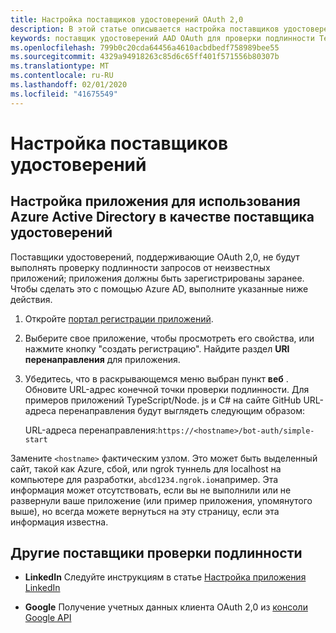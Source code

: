 ```yaml
---
title: Настройка поставщиков удостоверений OAuth 2,0
description: В этой статье описывается настройка поставщиков удостоверений с фокусом на Azure AD
keywords: поставщик удостоверений AAD OAuth для проверки подлинности Teams
ms.openlocfilehash: 799b0c20cda64456a4610acbdbedf758989bee55
ms.sourcegitcommit: 4329a94918263c85d6c65ff401f571556b80307b
ms.translationtype: MT
ms.contentlocale: ru-RU
ms.lasthandoff: 02/01/2020
ms.locfileid: "41675549"
---
```

# <a name="configuring-identity-providers"></a>Настройка поставщиков удостоверений

## <a name="configuring-an-application-to-use-azure-active-directory-as-an-identity-provider"></a>Настройка приложения для использования Azure Active Directory в качестве поставщика удостоверений

Поставщики удостоверений, поддерживающие OAuth 2,0, не будут выполнять проверку подлинности запросов от неизвестных приложений; приложения должны быть зарегистрированы заранее. Чтобы сделать это с помощью Azure AD, выполните указанные ниже действия.

1. Откройте [портал регистрации приложений](https://ms.portal.azure.com/#blade/Microsoft_AAD_RegisteredApps/ApplicationsListBlade).

2. Выберите свое приложение, чтобы просмотреть его свойства, или нажмите кнопку "создать регистрацию". Найдите раздел **URI перенаправления** для приложения.

3. Убедитесь, что в раскрывающемся меню выбран пункт **веб** . Обновите URL-адрес конечной точки проверки подлинности. Для примеров приложений TypeScript/Node. js и C# на сайте GitHub URL-адреса перенаправления будут выглядеть следующим образом:

    URL-адреса перенаправления:`https://<hostname>/bot-auth/simple-start`

Замените `<hostname>` фактическим узлом. Это может быть выделенный сайт, такой как Azure, сбой, или ngrok туннель для localhost на компьютере для разработки, `abcd1234.ngrok.io`например. Эта информация может отсутствовать, если вы не выполнили или не развернули ваше приложение (или пример приложения, упомянутого выше), но всегда можете вернуться на эту страницу, если эта информация известна.

## <a name="other-authentication-providers"></a>Другие поставщики проверки подлинности

* **LinkedIn** Следуйте инструкциям в статье [Настройка приложения LinkedIn](https://developer.linkedin.com/docs/oauth2)

* **Google** Получение учетных данных клиента OAuth 2,0 из [консоли Google API](https://console.developers.google.com/)

